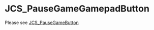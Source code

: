 # JCS_PauseGameGamepadButton

Please see [JCS_PauseGameButton](https://jcs090218.github.io/JCSUnity/ScriptReference/index.html?page=UI_sl_Button_sl_Pause_sl_JCS_PauseGameButton)
